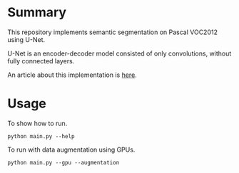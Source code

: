# Summary
This repository implements semantic segmentation on Pascal VOC2012 using U-Net.

U-Net is an encoder-decoder model consisted of only convolutions, without fully connected layers.

An article about this implementation is [here](https://qiita.com/tktktks10/items/0f551aea27d2f62ef708).


# Usage
To show how to run.

`python main.py --help`


To run with data augmentation using GPUs.

`python main.py --gpu --augmentation`
